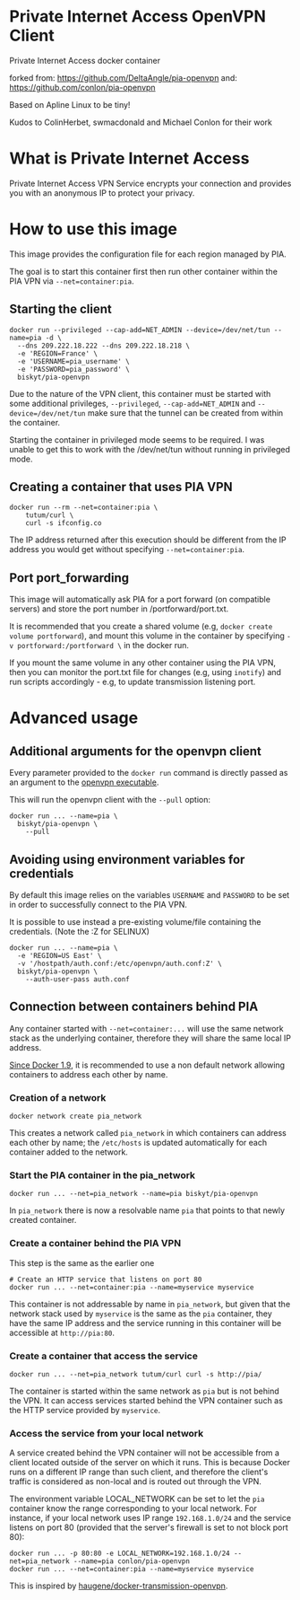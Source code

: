 
# Private Internet Access OpenVPN Client
Private Internet Access docker container

forked from: https://github.com/DeltaAngle/pia-openvpn and: https://github.com/conlon/pia-openvpn

Based on Apline Linux to be tiny!

Kudos to ColinHerbet, swmacdonald and Michael Conlon for their work

# What is Private Internet Access
Private Internet Access VPN Service encrypts your connection and provides you with an anonymous IP to protect your privacy.

# How to use this image
This image provides the configuration file for each region managed by PIA.

The goal is to start this container first then run other container within the PIA VPN via `--net=container:pia`.


## Starting the client
```Shell
docker run --privileged --cap-add=NET_ADMIN --device=/dev/net/tun --name=pia -d \
  --dns 209.222.18.222 --dns 209.222.18.218 \
  -e 'REGION=France' \
  -e 'USERNAME=pia_username' \
  -e 'PASSWORD=pia_password' \
  biskyt/pia-openvpn
```

Due to the nature of the VPN client, this container must be started with some additional privileges, `--privileged`, `--cap-add=NET_ADMIN` and `--device=/dev/net/tun` make sure that the tunnel can be created from within the container.

Starting the container in privileged mode seems to be required. I was unable to get this to work with the /dev/net/tun without running in privileged mode.

## Creating a container that uses PIA VPN
```Shell
docker run --rm --net=container:pia \
    tutum/curl \
    curl -s ifconfig.co
```

The IP address returned after this execution should be different from the IP address you would get without specifying `--net=container:pia`.

## Port port_forwarding
This image will automatically ask PIA for a port forward (on compatible servers) and store the port number in /portforward/port.txt.

It is recommended that you create a shared volume (e.g, `docker create volume portforward`), and mount this volume in the container by specifying `-v portforward:/portforward \` in the docker run.

If you mount the same volume in any other container using the PIA VPN, then you can monitor the port.txt file for changes (e.g, using `inotify`) and run scripts accordingly - e.g, to update transmission listening port.

# Advanced usage

## Additional arguments for the openvpn client
Every parameter provided to the `docker run` command is directly passed as an argument to the [openvpn executable](https://openvpn.net/man.html).

This will run the openvpn client with the `--pull` option:
```Shell
docker run ... --name=pia \
  biskyt/pia-openvpn \
    --pull
```

## Avoiding using environment variables for credentials
By default this image relies on the variables `USERNAME` and `PASSWORD` to be set in order to successfully connect to the PIA VPN.

It is possible to use instead a pre-existing volume/file containing the credentials. (Note the :Z for SELINUX)
```Shell
docker run ... --name=pia \
  -e 'REGION=US East' \
  -v '/hostpath/auth.conf:/etc/openvpn/auth.conf:Z' \
  biskyt/pia-openvpn \
    --auth-user-pass auth.conf
```

## Connection between containers behind PIA
Any container started with `--net=container:...` will use the same network stack as the underlying container, therefore they will share the same local IP address.

[Since Docker 1.9](https://docs.docker.com/engine/userguide/networking/dockernetworks/), it is recommended to use a non default network allowing containers to address each other by name.

### Creation of a network
```Shell
docker network create pia_network
```

This creates a network called `pia_network` in which containers can address each other by name; the `/etc/hosts` is updated automatically for each container added to the network.

### Start the PIA container in the pia_network
```Shell
docker run ... --net=pia_network --name=pia biskyt/pia-openvpn
```

In `pia_network` there is now a resolvable name `pia` that points to that newly created container.

### Create a container behind the PIA VPN
This step is the same as the earlier one
```Shell
# Create an HTTP service that listens on port 80
docker run ... --net=container:pia --name=myservice myservice
```

This container is not addressable by name in `pia_network`, but given that the network stack used by `myservice` is the same as the `pia` container, they have the same IP address and the service running in this container will be accessible at `http://pia:80`.

### Create a container that access the service
```Shell
docker run ... --net=pia_network tutum/curl curl -s http://pia/
```

The container is started within the same network as `pia` but is not behind the VPN.
It can access services started behind the VPN container such as the HTTP service provided by `myservice`.

### Access the service from your local network
A service created behind the VPN container will not be accessible from a client located outside of the server on which it runs. This is because Docker runs on a different IP range than such client, and therefore the client's traffic is considered as non-local and is routed out through the VPN.

The environment variable LOCAL_NETWORK can be set to let the `pia` container know the range corresponding to your local network. For instance, if your local network uses IP range `192.168.1.0/24` and the service listens on port 80 (provided that the server's firewall is set to not block port 80):
```Shell
docker run ... -p 80:80 -e LOCAL_NETWORK=192.168.1.0/24 --net=pia_network --name=pia conlon/pia-openvpn
docker run ... --net=container:pia --name=myservice myservice
```

This is inspired by [haugene/docker-transmission-openvpn](https://github.com/haugene/docker-transmission-openvpn).

